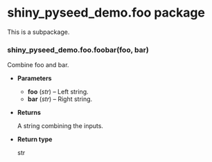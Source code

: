 # shiny_pyseed_demo.foo package

This is a subpackage.


### shiny_pyseed_demo.foo.foobar(foo, bar)
Combine foo and bar.


* **Parameters**


    * **foo** (*str*) – Left string.
    * **bar** (*str*) – Right string.



* **Returns**

    A string combining the inputs.



* **Return type**

    str
